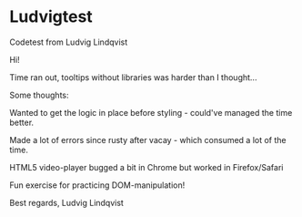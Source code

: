 # Ludvigtest
Codetest from Ludvig Lindqvist

Hi!

Time ran out, tooltips without libraries was harder than I thought...

Some thoughts:

Wanted to get the logic in place before styling - could've managed the time better.

Made a lot of errors since rusty after vacay - which consumed a lot of the time.

HTML5 video-player bugged a bit in Chrome but worked in Firefox/Safari

Fun exercise for practicing DOM-manipulation! 

Best regards,
Ludvig Lindqvist
